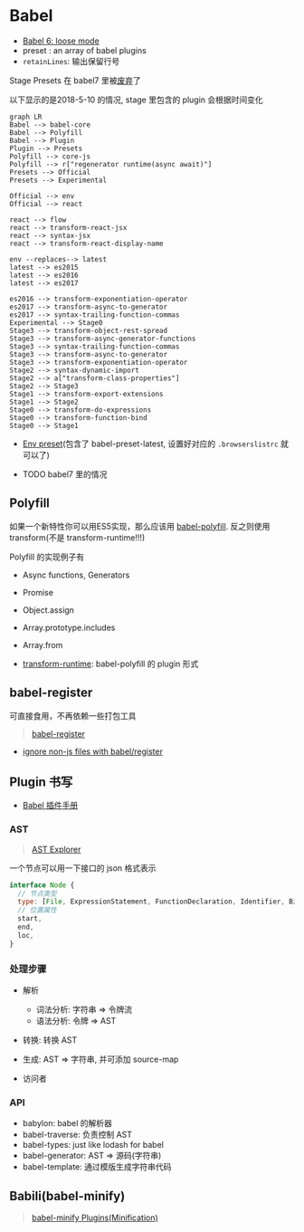 # Babel

* [Babel 6: loose mode](http://www.2ality.com/2015/12/babel6-loose-mode.html)
* preset : an array of babel plugins
* `retainLines`: 输出保留行号

Stage Presets 在 babel7 里被[废弃](https://babeljs.io/blog/2018/07/27/removing-babels-stage-presets)了

以下显示的是2018-5-10 的情况, stage 里包含的 plugin 会根据时间变化

```mermaid
graph LR
Babel --> babel-core
Babel --> Polyfill
Babel --> Plugin
Plugin --> Presets
Polyfill --> core-js
Polyfill --> r["regenerator runtime(async await)"]
Presets --> Official
Presets --> Experimental

Official --> env
Official --> react

react --> flow
react --> transform-react-jsx
react --> syntax-jsx
react --> transform-react-display-name

env --replaces--> latest
latest --> es2015
latest --> es2016
latest --> es2017

es2016 --> transform-exponentiation-operator
es2017 --> transform-async-to-generator
es2017 --> syntax-trailing-function-commas
Experimental --> Stage0
Stage3 --> transform-object-rest-spread
Stage3 --> transform-async-generator-functions
Stage3 --> syntax-trailing-function-commas
Stage3 --> transform-async-to-generator
Stage3 --> transform-exponentiation-operator
Stage2 --> syntax-dynamic-import
Stage2 --> a["transform-class-properties"]
Stage2 --> Stage3
Stage1 --> transform-export-extensions
Stage1 --> Stage2
Stage0 --> transform-do-expressions
Stage0 --> transform-function-bind
Stage0 --> Stage1

```

* [Env preset](https://babeljs.io/docs/plugins/preset-env/)(包含了 babel-preset-latest, 设置好对应的 `.browserslistrc` 就可以了)

* TODO babel7 里的情况

## Polyfill

如果一个新特性你可以用ES5实现，那么应该用 [babel-polyfill](http://babeljs.io/docs/usage/polyfill/). 反之则使用 transform(不是 transform-runtime!!!)

Polyfill 的实现例子有

* Async functions, Generators
* Promise
* Object.assign
* Array.prototype.includes
* Array.from

* [transform-runtime](http://babeljs.io/docs/plugins/transform-runtime): babel-polyfill 的 plugin 形式

## babel-register

可直接食用，不再依赖一些打包工具

> [babel-register](https://babeljs.io/docs/usage/babel-register/)

* [ignore non-js files with babel/register](https://stackoverflow.com/questions/33324435/how-to-ignore-non-js-files-with-babel-register)

## Plugin 书写

* [Babel 插件手册](https://github.com/thejameskyle/babel-handbook/blob/master/translations/zh-Hans/plugin-handbook.md)

### AST

> [AST Explorer](http://astexplorer.net/)

一个节点可以用一下接口的 json 格式表示

```javascript
interface Node {
  // 节点类型
  type: [File, ExpressionStatement, FunctionDeclaration, Identifier, BinaryExpression],
  // 位置属性
  start,
  end,
  loc,
}
```

### 处理步骤

* 解析
  * 词法分析: 字符串 => 令牌流
  * 语法分析: 令牌 => AST
* 转换: 转换 AST
* 生成: AST => 字符串, 并可添加 source-map

* 访问者

### API

* babylon: babel 的解析器
* babel-traverse: 负责控制 AST
* babel-types: just like lodash for babel
* babel-generator: AST => 源码(字符串)
* babel-template: 通过模版生成字符串代码

## Babili(babel-minify)

> [babel-minify Plugins(Minification)](http://babeljs.io/docs/plugins/#minification)